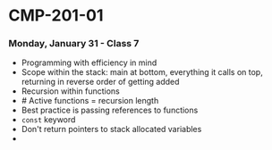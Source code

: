 # CMP-201-01
### Monday, January 31 - Class 7

- Programming with efficiency in mind
- Scope within the stack: main at bottom, everything it calls on top, returning in reverse order of getting added
- Recursion within functions
- \# Active functions = recursion length
- Best practice is passing references to functions
- `const` keyword
- Don't return pointers to stack allocated variables
- 